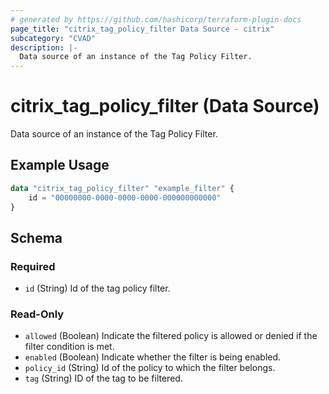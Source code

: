 ```yaml
---
# generated by https://github.com/hashicorp/terraform-plugin-docs
page_title: "citrix_tag_policy_filter Data Source - citrix"
subcategory: "CVAD"
description: |-
  Data source of an instance of the Tag Policy Filter.
---
```


# citrix_tag_policy_filter (Data Source)

Data source of an instance of the Tag Policy Filter.

## Example Usage

```terraform
data "citrix_tag_policy_filter" "example_filter" {
    id = "00000000-0000-0000-0000-000000000000"
}
```

<!-- schema generated by tfplugindocs -->
## Schema

### Required

- `id` (String) Id of the tag policy filter.

### Read-Only

- `allowed` (Boolean) Indicate the filtered policy is allowed or denied if the filter condition is met.
- `enabled` (Boolean) Indicate whether the filter is being enabled.
- `policy_id` (String) Id of the policy to which the filter belongs.
- `tag` (String) ID of the tag to be filtered.